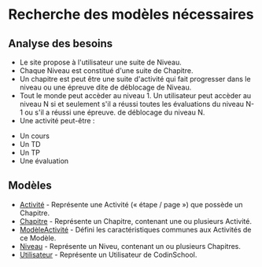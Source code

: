 # Recherche des modèles nécessaires

## Analyse des besoins

* Le site propose à l'utilisateur une suite de Niveau.
* Chaque Niveau est constitué d'une suite de Chapitre.
* Un chapitre est peut être une suite d'activité qui fait progresser dans le niveau ou une épreuve dite de déblocage de Niveau.
* Tout le monde peut accèder au niveau 1. Un utilisateur peut accèder au niveau N si et seulement s'il a réussi toutes les évaluations du niveau N-1 ou s'il a réussi une épreuve.
de déblocage du niveau N.
* Une activité peut-être :
 - Un cours
 - Un TD
 - Un TP
 - Une évaluation

## Modèles

 * [Activité](./Activité.md) - Représente une Activité (« étape / page ») que possède un Chapitre.
 * [Chapitre](./Chapitre.md) - Représente un Chapitre, contenant une ou plusieurs Activité.
 * [ModèleActivité](./ModèleActivité.md) - Défini les caractéristiques communes aux Activités de ce Modèle.
 * [Niveau](./Niveau.md) - Représente un Niveu, contenant un ou plusieurs Chapitres.
 * [Utilisateur](./Utilisateur.md) - Représente un Utilisateur de CodinSchool.